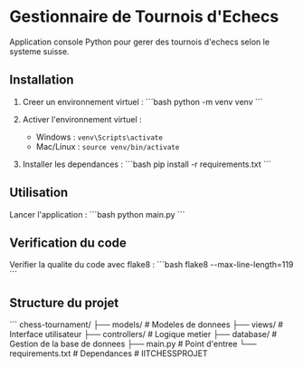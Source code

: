 # Gestionnaire de Tournois d'Echecs

Application console Python pour gerer des tournois d'echecs selon le systeme suisse.

## Installation

1. Creer un environnement virtuel :
   \`\`\`bash
   python -m venv venv
   \`\`\`

2. Activer l'environnement virtuel :
   - Windows : `venv\Scripts\activate`
   - Mac/Linux : `source venv/bin/activate`

3. Installer les dependances :
   \`\`\`bash
   pip install -r requirements.txt
   \`\`\`

## Utilisation

Lancer l'application :
\`\`\`bash
python main.py
\`\`\`

## Verification du code

Verifier la qualite du code avec flake8 :
\`\`\`bash
flake8 --max-line-length=119
\`\`\`

## Structure du projet

\`\`\`
chess-tournament/
├── models/              # Modeles de donnees
├── views/               # Interface utilisateur
├── controllers/         # Logique metier
├── database/            # Gestion de la base de donnees
├── main.py             # Point d'entree
└── requirements.txt    # Dependances
#   I I T C H E S S P R O J E T  
 